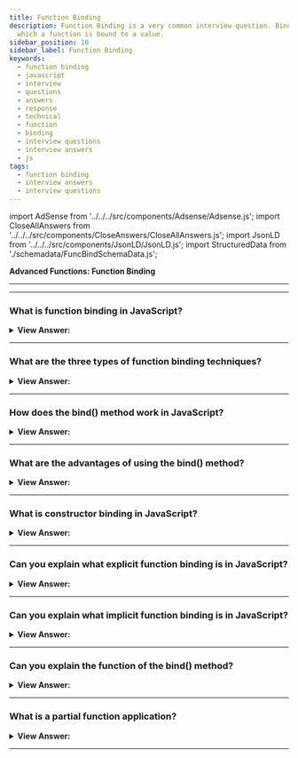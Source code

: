 ```yaml
---
title: Function Binding
description: Function Binding is a very common interview question. Binding is a process in
  which a function is bound to a value.
sidebar_position: 10
sidebar_label: Function Binding
keywords:
  - function binding
  - javascript
  - interview
  - questions
  - answers
  - response
  - technical
  - function
  - binding
  - interview questions
  - interview answers
  - js
tags:
  - function binding
  - interview answers
  - interview questions
---
```


import AdSense from '../../../src/components/Adsense/Adsense.js';
import CloseAllAnswers from '../../../src/components/CloseAnswers/CloseAllAnswers.js';
import JsonLD from '../../../src/components/JsonLD/JsonLD.js';
import StructuredData from './schemadata/FuncBindSchemaData.js';

<JsonLD data={StructuredData} />

<head>
  <title>Function Binding | Frontend Phone Interview - JavaScript</title>
</head>

**Advanced Functions: Function Binding**

---

<AdSense />

---

<CloseAllAnswers />

### What is function binding in JavaScript?

<details>
  <summary><strong>View Answer:</strong></summary>
  <div>
  <div><strong>Interview Response:</strong> Function binding in JavaScript is the process of tying a function to an object context, ensuring it uses that context as its 'this' value when called.</div><br />
  <div><strong className="codeExample">Code Example:</strong><br /><br />

  <div></div>

```js
let dog = {
  name: "Rover",
  sound: "Woof",
  makeSound: function() {
    console.log(this.sound);
  }
};

let cat = {
  name: "Whiskers",
  sound: "Meow"
};

// Bind makeSound function from dog to cat
let catSound = dog.makeSound.bind(cat);

catSound(); // Output: Meow
```

  </div>
  </div>
</details>

---

### What are the three types of function binding techniques?

<details>
  <summary><strong>View Answer:</strong></summary>
  <div>
  <div><strong>Interview Response:</strong> IThree function binding techniques are implicit binding (using object method), explicit binding (with call, apply, or bind), and constructor binding (new keyword for creating objects).
</div><br />
<div><strong className="codeExample">Code Example:</strong><br /><br />

  <div></div>

**1. Default Binding:**

```javascript
function sayHello() {
  console.log(this.message);
}

// A global variable
message = "Hello, World!";

sayHello(); // Output: "Hello, World!"
```

**2. Implicit Binding:**

```javascript
let obj = {
  message: "Hello, Object!",
  sayHello: function() {
    console.log(this.message);
  }
}

obj.sayHello(); // Output: "Hello, Object!"
```

**3. Explicit Binding (using call()):**

```javascript
function sayHello() {
  console.log(this.message);
}

let obj = {
  message: "Hello, Explicit!"
}

sayHello.call(obj); // Output: "Hello, Explicit!"
```

  </div>
  </div>
</details>

---

### How does the bind() method work in JavaScript?

<details>
  <summary><strong>View Answer:</strong></summary>
  <div>
  <div><strong>Interview Response:</strong> The bind() method creates a new function that, when called, has its 'this' keyword set to the provided value, with a given sequence of arguments preceding any others.
  </div><br />
  <div><strong className="codeExample">Code Example:</strong><br /><br />

  <div></div>

```js
let person1 = {
  name: 'John',
  hello: function() {
    console.log(`Hello, my name is ${this.name}.`);
  }
};

let person2 = {
  name: 'Sarah'
};

let sarahSayHello = person1.hello.bind(person2);

sarahSayHello();  // outputs: "Hello, my name is Sarah."
```

  </div>
  </div>
</details>

---

### What are the advantages of using the bind() method?

<details>
  <summary><strong>View Answer:</strong></summary>
  <div>
  <div><strong>Interview Response:</strong> The bind() method allows for explicit function context setting, function reuse with different objects, and partial application (pre-setting some arguments), improving code flexibility and reusability.
  </div><br />
  <div><strong className="codeExample">Code Example:</strong><br /><br />

  <div></div>

```js
let car1 = {
    brand: 'Tesla',
    getBrand: function(){
        console.log(this.brand);
    }
};

let car2 = {
    brand: 'Ford'
};

// Create a new function with 'this' set to car2
let getCar2Brand = car1.getBrand.bind(car2);

getCar2Brand(); // Output: 'Ford'

// Partial application
function multiply(x, y) {
    return x * y;
}

let double = multiply.bind(null, 2); // 'this' is irrelevant here, so set to null

console.log(double(5)); // Output: 10
```

  </div>
  </div>
</details>

---

### What is constructor binding in JavaScript?

<details>
  <summary><strong>View Answer:</strong></summary>
  <div>
  <div><strong>Interview Response:</strong> Constructor binding is when a function is used as a constructor with the 'new' keyword, causing 'this' to refer to the newly created object.
  </div><br />
  <div><strong className="codeExample">Code Example:</strong><br /><br />

  <div></div>

```js
function Car(brand) {
    this.brand = brand;
    this.getBrand = function() {
        console.log(this.brand);
    };
}

let car = new Car('Tesla');
car.getBrand(); // Output: 'Tesla'
```

  </div>
  </div>
</details>

---

### Can you explain what explicit function binding is in JavaScript?

<details>
  <summary><strong>View Answer:</strong></summary>
  <div>
  <div><strong>Interview Response:</strong> Explicit function binding in JavaScript lets you set "this" value for a function using call, apply, or bind, allowing greater control over function execution context.
</div><br />
  <div><strong>Technical Response:</strong> Window, Implicit, and Explicit function binding are JavaScript's three types of binding strategies. Explicit binding compels a function call to bind to a specific context object by utilizing call, apply, or bind. These predefined JavaScript methods get passed down to all functions via the function prototype. Functions have a method bind that allows us to fix "this." Binding is the ideal option for tying the context to the correct object and preventing "this" from being lost.
</div><br />
  <div><strong className="codeExample">Code Example:</strong><br /><br />

  <div></div>

```js
let user = {
  firstName: 'John',
};

function func() {
  console.log(this.firstName);
}

let funcUser = func.bind(user);
funcUser(); // John
```

  </div>
  </div>
</details>

---

### Can you explain what implicit function binding is in JavaScript?

<details>
  <summary><strong>View Answer:</strong></summary>
  <div>
  <div><strong>Interview Response:</strong> Implicit binding occurs when a function is called as a method of an object, and "this" automatically refers to the object before the dot.
  </div><br />
  <div><strong className="codeExample">Here's a simple code example:</strong><br /><br />

  <div></div>

```javascript
let obj = {
  name: 'John',
  sayHello: function() {
    console.log('Hello, ' + this.name);
  }
};

obj.sayHello(); // outputs: "Hello, John"
```

In this example, when `sayHello()` is invoked as a method of `obj` (`obj.sayHello()`), the `this` inside `sayHello` implicitly binds to `obj`.

  </div>
  </div>
</details>

---

### Can you explain the function of the bind() method?

<details>
  <summary><strong>View Answer:</strong></summary>
  <div>
  <div><strong>Interview Response:</strong> The bind() method creates a new function with a specific "this" value, allowing you to control the context in which the original function is executed.
</div><br />
  <div><strong>Technical Response:</strong> The bind method generates a new function that, when called, sets the "this" keyword to the provided value, with a specified sequence of arguments preceding any arguments provided when the new function gets invoked. Bind creates a new function that may be called later in the code while keeping the desired context binding.
</div><br />
  <div><strong className="codeExample">Code Example:</strong><br /><br />

<strong>Syntax: </strong> let boundFunc = func.bind(thisArg[, arg1[, arg2[, ...argN]]]);<br /><br />

  <div></div>

```js
const module = {
  x: 42,
  getX: function () {
    return this.x;
  },
};

const unboundGetX = module.getX;
console.log(unboundGetX()); // The function gets invoked at the global scope
// expected output: undefined

const boundGetX = unboundGetX.bind(module);
console.log(boundGetX());
// expected output: 42
```

---

:::note
This is useful for passing functions into other functions, like setTimeout(), which later invokes and won't necessarily bind the invoked function to the correct object without being coerced. The first parameter is the context object, and all other parameters are individually listed, like the call method.
:::

  </div>
  </div>
</details>

---

### What is a partial function application?

<details>
  <summary><strong>View Answer:</strong></summary>
  <div>
  <div><strong>Interview Response:</strong> Partial function application means predefining some of a function's arguments, creating a new function that requires fewer arguments to execute the original logic.
</div><br />
  <div><strong className="codeExample">Code Example:</strong><br /><br />

  <div></div>

```js
function mul(a, b) {
  return a * b;
}

let triple = mul.bind(null, 3);

console.log(triple(3)); // = mul(3, 3) = 9
console.log(triple(4)); // = mul(3, 4) = 12
console.log(triple(5)); // = mul(3, 5) = 15
```

  </div>
  </div>
</details>

---
